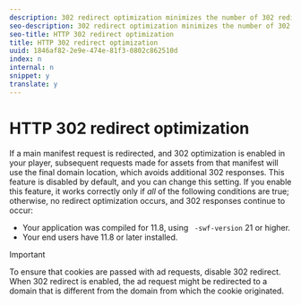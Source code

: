 ```yaml
---
description: 302 redirect optimization minimizes the number of 302 redirect responses, which allows your application to load balance more effectively.
seo-description: 302 redirect optimization minimizes the number of 302 redirect responses, which allows your application to load balance more effectively.
seo-title: HTTP 302 redirect optimization
title: HTTP 302 redirect optimization
uuid: 1846af82-2e9e-474e-81f3-0802c862510d
index: n
internal: n
snippet: y
translate: y
---
```


# HTTP 302 redirect optimization

If a main manifest request is redirected, and 302 optimization is enabled in your player, subsequent requests made for assets from that manifest will use the final domain location, which avoids additional 302 responses.
This feature is disabled by default, and you can change this setting.
If you enable this feature, it works correctly only if *all* of the following conditions are true; otherwise, no redirect optimization occurs, and 302 responses continue to occur: 
* Your application was compiled for  <!-- PH element: phrases/flash-player-long --> 11.8, using ` -swf-version` 21 or higher.
* Your end users have  <!-- PH element: phrases/flash-player-long --> 11.8 or later installed.


>[!IMPORTANT]
>
>To ensure that cookies are passed with ad requests, disable 302 redirect. When 302 redirect is enabled, the ad request might be redirected to a domain that is different from the domain from which the cookie originated.

